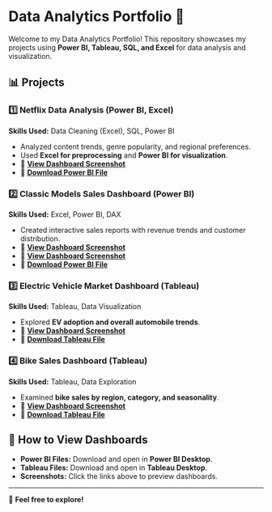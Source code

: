 # Data Analytics Portfolio 🎯  

Welcome to my Data Analytics Portfolio! This repository showcases my projects using **Power BI, Tableau, SQL, and Excel** for data analysis and visualization.

## 📊 Projects  

### 1️⃣ Netflix Data Analysis (Power BI, Excel)  
**Skills Used:** Data Cleaning (Excel), SQL, Power BI  
- Analyzed content trends, genre popularity, and regional preferences.  
- Used **Excel for preprocessing** and **Power BI for visualization**.  
- 📌 **[View Dashboard Screenshot](https://github.com/AashPathan/Data-Analytics-Portfolio/blob/main/Netflix%20Dashboard.png)**  
- 📂 **[Download Power BI File](link_to_file.pbix)**  

### 2️⃣ Classic Models Sales Dashboard (Power BI)  
**Skills Used:** Excel, Power BI, DAX  
- Created interactive sales reports with revenue trends and customer distribution.  
- 📌 **[View Dashboard Screenshot](https://github.com/AashPathan/Data-Analytics-Portfolio/blob/main/Sales%20Dashboard%201.png)**
- 📌 **[View Dashboard Screenshot](https://github.com/AashPathan/Data-Analytics-Portfolio/blob/main/Sales%20Dashboard%202.png)**  
- 📂 **[Download Power BI File](link_to_file.pbix)**  

### 3️⃣ Electric Vehicle Market Dashboard (Tableau)  
**Skills Used:** Tableau, Data Visualization  
- Explored **EV adoption and overall automobile trends**.  
- 📌 **[View Dashboard Screenshot](https://github.com/AashPathan/Data-Analytics-Portfolio/blob/main/Tableau%20EV%20Car%20Dashboard.png)**  
- 📂 **[Download Tableau File](link_to_file.twbx)**  

### 4️⃣ Bike Sales Dashboard (Tableau)  
**Skills Used:** Tableau, Data Exploration  
- Examined **bike sales by region, category, and seasonality**.  
- 📌 **[View Dashboard Screenshot](https://github.com/AashPathan/Data-Analytics-Portfolio/blob/main/Tableau%20Bike%20Sales%20Dashboard.png)**  
- 📂 **[Download Tableau File](link_to_file.twbx)**  

## 🔗 How to View Dashboards  
- **Power BI Files:** Download and open in **Power BI Desktop**.  
- **Tableau Files:** Download and open in **Tableau Desktop**.  
- **Screenshots:** Click the links above to preview dashboards.  

---
👋 **Feel free to explore!** 
